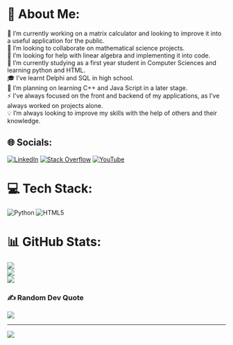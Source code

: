 # 💫 About Me:
🔭 I’m currently working on a matrix calculator and looking to improve it into a useful application for the public.<br>👯 I’m looking to collaborate on mathematical science projects.<br>🤝 I’m looking for help with linear algebra and implementing it into code.<br>🌱 I’m currently studying as a first year student in Computer Sciences and learning python and HTML.<br>🎓 I’ve learnt Delphi and SQL in high school.<br>🥅 I’m planning on learning C++ and Java Script in a later stage.<br>⚡ I’ve always focused on the front and backend of my applications, as I’ve always worked on projects alone.<br>💡 I’m always looking to improve my skills with the help of others and their knowledge.


## 🌐 Socials:
[![LinkedIn](https://img.shields.io/badge/LinkedIn-%230077B5.svg?logo=linkedin&logoColor=white)](https://linkedin.com/in/max-bergmann-2946812b0) [![Stack Overflow](https://img.shields.io/badge/-Stackoverflow-FE7A16?logo=stack-overflow&logoColor=white)](https://stackoverflow.com/users/user:23987114) [![YouTube](https://img.shields.io/badge/YouTube-%23FF0000.svg?logo=YouTube&logoColor=white)](https://youtube.com/@@chester3597) 

# 💻 Tech Stack:
![Python](https://img.shields.io/badge/python-3670A0?style=flat&logo=python&logoColor=ffdd54) ![HTML5](https://img.shields.io/badge/html5-%23E34F26.svg?style=flat&logo=html5&logoColor=white)
# 📊 GitHub Stats:
![](https://github-readme-stats.vercel.app/api?username=chester-xx&theme=monokai&hide_border=true&include_all_commits=true&count_private=true)<br/>
![](https://github-readme-streak-stats.herokuapp.com/?user=chester-xx&theme=monokai&hide_border=true)<br/>
![](https://github-readme-stats.vercel.app/api/top-langs/?username=chester-xx&theme=monokai&hide_border=true&include_all_commits=true&count_private=true&layout=compact)

### ✍️ Random Dev Quote
![](https://quotes-github-readme.vercel.app/api?type=horizontal&theme=radical)

---
[![](https://visitcount.itsvg.in/api?id=chester-xx&icon=0&color=0)](https://visitcount.itsvg.in)

<!-- Proudly created with GPRM ( https://gprm.itsvg.in ) -->

<!---
Chester-xx/Chester-xx is a ✨ special ✨ repository because its `README.md` (this file) appears on your GitHub profile.
You can click the Preview link to take a look at your changes.
--->
